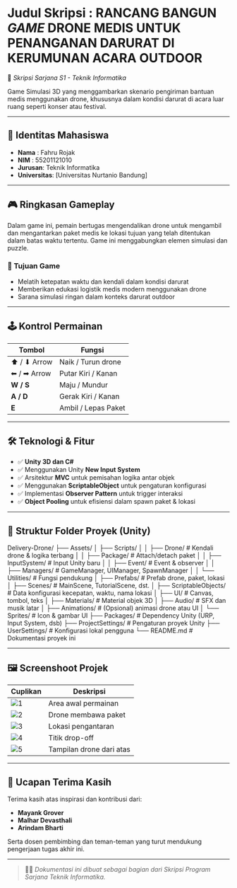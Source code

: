 # Judul Skripsi : RANCANG BANGUN _GAME_ DRONE MEDIS UNTUK PENANGANAN DARURAT DI KERUMUNAN ACARA OUTDOOR

📘 *Skripsi Sarjana S1 - Teknik Informatika*

Game Simulasi 3D yang menggambarkan skenario pengiriman bantuan medis menggunakan drone, khususnya dalam kondisi darurat di acara luar ruang seperti konser atau festival.

---

## 👤 Identitas Mahasiswa

- **Nama**   : Fahru Rojak
- **NIM**    : 55201121010 
- **Jurusan**: Teknik Informatika  
- **Universitas**: [Universitas Nurtanio Bandung]

---

## 🎮 Ringkasan Gameplay

Dalam game ini, pemain bertugas mengendalikan drone untuk mengambil dan mengantarkan paket medis ke lokasi tujuan yang telah ditentukan dalam batas waktu tertentu. Game ini menggabungkan elemen simulasi dan puzzle.

### 🎯 Tujuan Game

- Melatih ketepatan waktu dan kendali dalam kondisi darurat  
- Memberikan edukasi logistik medis modern menggunakan drone  
- Sarana simulasi ringan dalam konteks darurat outdoor

---

## 🕹️ Kontrol Permainan

| Tombol            | Fungsi                          |
|-------------------|----------------------------------|
| ⬆ / ⬇ Arrow       | Naik / Turun drone               |
| ⬅ / ➡ Arrow       | Putar Kiri / Kanan               |
| **W / S**         | Maju / Mundur                   |
| **A / D**         | Gerak Kiri / Kanan              |
| **E**             | Ambil / Lepas Paket             |

---

## 🛠️ Teknologi & Fitur

- ✅ **Unity 3D dan C#**
- ✅ Menggunakan Unity **New Input System**
- ✅ Arsitektur **MVC** untuk pemisahan logika antar objek
- ✅ Menggunakan **ScriptableObject** untuk pengaturan konfigurasi
- ✅ Implementasi **Observer Pattern** untuk trigger interaksi
- ✅ **Object Pooling** untuk efisiensi dalam spawn paket & lokasi

---

## 📁 Struktur Folder Proyek (Unity)

Delivery-Drone/
├── Assets/
│ ├── Scripts/
│ │ ├── Drone/ # Kendali drone & logika terbang
│ │ ├── Package/ # Attach/detach paket
│ │ ├── InputSystem/ # Input Unity baru
│ │ ├── Event/ # Event & observer
│ │ ├── Managers/ # GameManager, UIManager, SpawnManager
│ │ └── Utilities/ # Fungsi pendukung
│ ├── Prefabs/ # Prefab drone, paket, lokasi
│ ├── Scenes/ # MainScene, TutorialScene, dst.
│ ├── ScriptableObjects/ # Data konfigurasi kecepatan, waktu, nama lokasi
│ ├── UI/ # Canvas, tombol, teks
│ ├── Materials/ # Material objek 3D
│ ├── Audio/ # SFX dan musik latar
│ ├── Animations/ # (Opsional) animasi drone atau UI
│ └── Sprites/ # Icon & gambar UI
├── Packages/ # Dependency Unity (URP, Input System, dsb)
├── ProjectSettings/ # Pengaturan proyek Unity
├── UserSettings/ # Konfigurasi lokal pengguna
└── README.md # Dokumentasi proyek ini

---

## 🖼️ Screenshoot Projek

| Cuplikan | Deskripsi |
|---------|-----------|
| ![1](https://github.com/Tivra-Raj/Delivery-Drone/assets/107213542/d0e82ffb-63bf-4e8c-a844-6133a7bc08f5) | Area awal permainan |
| ![2](https://github.com/Tivra-Raj/Delivery-Drone/assets/107213542/d5bbfe7a-e4a8-4de6-b35f-9ce9f6c1b821) | Drone membawa paket |
| ![3](https://github.com/Tivra-Raj/Delivery-Drone/assets/107213542/74348603-8cff-4cb5-8778-688ae4cec50a) | Lokasi pengantaran |
| ![4](https://github.com/Tivra-Raj/Delivery-Drone/assets/107213542/11e46cb4-5c25-48fd-b12a-192c201aad7d) | Titik drop-off |
| ![5](https://github.com/Tivra-Raj/Delivery-Drone/assets/107213542/8dfdc5cf-eda8-4e8e-a8e5-004fa14cb329) | Tampilan drone dari atas |

---

## 🙏 Ucapan Terima Kasih

Terima kasih atas inspirasi dan kontribusi dari:

- **Mayank Grover**  
- **Malhar Devasthali**  
- **Arindam Bharti**

Serta dosen pembimbing dan teman-teman yang turut mendukung pengerjaan tugas akhir ini.

---

> 🧑‍💻 *Dokumentasi ini dibuat sebagai bagian dari Skripsi Program Sarjana Teknik Informatika.*
